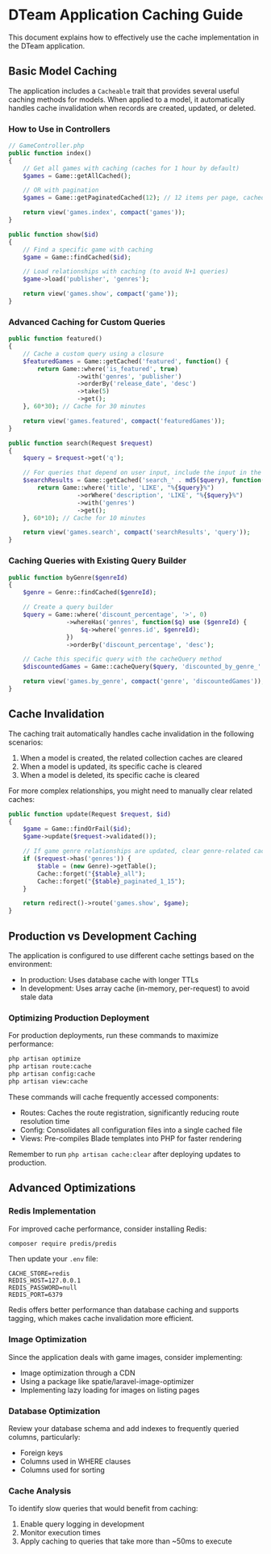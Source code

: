 # DTeam Application Caching Guide

This document explains how to effectively use the cache implementation in the DTeam application.

## Basic Model Caching

The application includes a `Cacheable` trait that provides several useful caching methods for models. When applied to a model, it automatically handles cache invalidation when records are created, updated, or deleted.

### How to Use in Controllers

```php
// GameController.php
public function index()
{
    // Get all games with caching (caches for 1 hour by default)
    $games = Game::getAllCached();

    // OR with pagination
    $games = Game::getPaginatedCached(12); // 12 items per page, cached

    return view('games.index', compact('games'));
}

public function show($id)
{
    // Find a specific game with caching
    $game = Game::findCached($id);

    // Load relationships with caching (to avoid N+1 queries)
    $game->load('publisher', 'genres');

    return view('games.show', compact('game'));
}
```

### Advanced Caching for Custom Queries

```php
public function featured()
{
    // Cache a custom query using a closure
    $featuredGames = Game::getCached('featured', function() {
        return Game::where('is_featured', true)
                   ->with('genres', 'publisher')
                   ->orderBy('release_date', 'desc')
                   ->take(5)
                   ->get();
    }, 60*30); // Cache for 30 minutes

    return view('games.featured', compact('featuredGames'));
}

public function search(Request $request)
{
    $query = $request->get('q');

    // For queries that depend on user input, include the input in the cache key
    $searchResults = Game::getCached('search_' . md5($query), function() use ($query) {
        return Game::where('title', 'LIKE', "%{$query}%")
                   ->orWhere('description', 'LIKE', "%{$query}%")
                   ->with('genres')
                   ->get();
    }, 60*10); // Cache for 10 minutes

    return view('games.search', compact('searchResults', 'query'));
}
```

### Caching Queries with Existing Query Builder

```php
public function byGenre($genreId)
{
    $genre = Genre::findCached($genreId);

    // Create a query builder
    $query = Game::where('discount_percentage', '>', 0)
                ->whereHas('genres', function($q) use ($genreId) {
                    $q->where('genres.id', $genreId);
                })
                ->orderBy('discount_percentage', 'desc');

    // Cache this specific query with the cacheQuery method
    $discountedGames = Game::cacheQuery($query, 'discounted_by_genre_' . $genreId, 60*15);

    return view('games.by_genre', compact('genre', 'discountedGames'));
}
```

## Cache Invalidation

The caching trait automatically handles cache invalidation in the following scenarios:

1. When a model is created, the related collection caches are cleared
2. When a model is updated, its specific cache is cleared
3. When a model is deleted, its specific cache is cleared

For more complex relationships, you might need to manually clear related caches:

```php
public function update(Request $request, $id)
{
    $game = Game::findOrFail($id);
    $game->update($request->validated());

    // If game genre relationships are updated, clear genre-related caches
    if ($request->has('genres')) {
        $table = (new Genre)->getTable();
        Cache::forget("{$table}_all");
        Cache::forget("{$table}_paginated_1_15");
    }

    return redirect()->route('games.show', $game);
}
```

## Production vs Development Caching

The application is configured to use different cache settings based on the environment:

-   In production: Uses database cache with longer TTLs
-   In development: Uses array cache (in-memory, per-request) to avoid stale data

### Optimizing Production Deployment

For production deployments, run these commands to maximize performance:

```bash
php artisan optimize
php artisan route:cache
php artisan config:cache
php artisan view:cache
```

These commands will cache frequently accessed components:

-   Routes: Caches the route registration, significantly reducing route resolution time
-   Config: Consolidates all configuration files into a single cached file
-   Views: Pre-compiles Blade templates into PHP for faster rendering

Remember to run `php artisan cache:clear` after deploying updates to production.

## Advanced Optimizations

### Redis Implementation

For improved cache performance, consider installing Redis:

```bash
composer require predis/predis
```

Then update your `.env` file:

```
CACHE_STORE=redis
REDIS_HOST=127.0.0.1
REDIS_PASSWORD=null
REDIS_PORT=6379
```

Redis offers better performance than database caching and supports tagging, which makes cache invalidation more efficient.

### Image Optimization

Since the application deals with game images, consider implementing:

-   Image optimization through a CDN
-   Using a package like spatie/laravel-image-optimizer
-   Implementing lazy loading for images on listing pages

### Database Optimization

Review your database schema and add indexes to frequently queried columns, particularly:

-   Foreign keys
-   Columns used in WHERE clauses
-   Columns used for sorting

### Cache Analysis

To identify slow queries that would benefit from caching:

1. Enable query logging in development
2. Monitor execution times
3. Apply caching to queries that take more than ~50ms to execute
